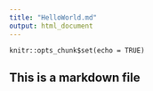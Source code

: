 ```yaml
---
title: "HelloWorld.md"
output: html_document
---
```


```{r setup, include=FALSE}
knitr::opts_chunk$set(echo = TRUE)
```

## This is a markdown file


